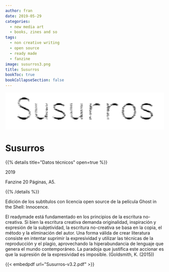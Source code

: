 ```yaml
---
author: fran
date: 2019-05-29
categories:
  - new media art
  - books, zines and so
tags:
  - non creative writing
  - open source
  - ready made
  - fanzine 
image: susurros3.png
title: Susurros
bookToc: true
bookCollapseSection: false
---
```


![susurros3.png](susurros3.png)

# Susurros

{{% details title="Datos técnicos" open=true %}}

2019

Fanzine
20 Páginas, A5.

{{% /details %}}

Edición de los subtítulos con licencia open source de la película Ghost in the Shell: Innocence.

El readymade está fundamentado en los principios de la escritura no-creativa. Si bien la escritura creativa demanda
originalidad, inspiración y expresión de la subjetividad, la escritura no-creativa se basa en la copia, el método y la
eliminación del autor. Una forma válida de crear literatura consiste en intentar suprimir la expresividad y utilizar las
técnicas de la reproducción y el plagio, aprovechando la hiperabundancia de lenguaje que genera el mundo contemporáneo.
La paradoja que justifica este accionar es que la supresión de la expresividad es imposible.
(Goldsmith, K. (2015))

{{< embedpdf url="Susurros-v3.2.pdf" >}}